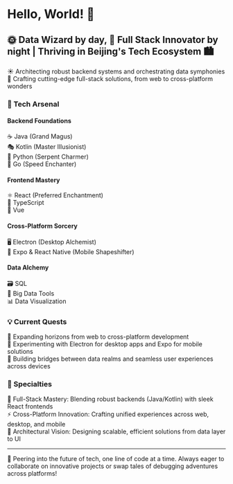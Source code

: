 # Hello, World! 👋

## 🌞 Data Wizard by day, 🌙 Full Stack Innovator by night | Thriving in Beijing's Tech Ecosystem 🏙️

☀️ Architecting robust backend systems and orchestrating data symphonies  
🌠 Crafting cutting-edge full-stack solutions, from web to cross-platform wonders

### 🧰 Tech Arsenal

#### Backend Foundations
☕ Java (Grand Magus)  
🎭 Kotlin (Master Illusionist)  
🐍 Python (Serpent Charmer)  
🐹 Go (Speed Enchanter)  

#### Frontend Mastery
⚛️ React (Preferred Enchantment)  
📜 TypeScript  
🖖 Vue  

#### Cross-Platform Sorcery
🖥️ Electron (Desktop Alchemist)  
📱 Expo & React Native (Mobile Shapeshifter)  

#### Data Alchemy
🗃️ SQL  
🐘 Big Data Tools  
📊 Data Visualization  

### 💡 Current Quests

🚀 Expanding horizons from web to cross-platform development  
🧪 Experimenting with Electron for desktop apps and Expo for mobile solutions  
🌉 Building bridges between data realms and seamless user experiences across devices  

### 🌟 Specialties

🎯 Full-Stack Mastery: Blending robust backends (Java/Kotlin) with sleek React frontends  
⚡ Cross-Platform Innovation: Crafting unified experiences across web, desktop, and mobile  
🧠 Architectural Vision: Designing scalable, efficient solutions from data layer to UI  

---

🔮 Peering into the future of tech, one line of code at a time. Always eager to collaborate on 
   innovative projects or swap tales of debugging adventures across platforms!
